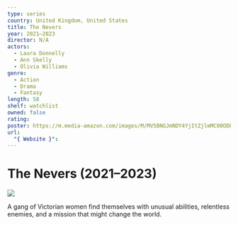 ```yaml
---
type: series
country: United Kingdom, United States
title: The Nevers
year: 2021–2023
director: N/A
actors:
  - Laura Donnelly
  - Ann Skelly
  - Olivia Williams
genre:
  - Action
  - Drama
  - Fantasy
length: 58
shelf: watchlist
owned: false
rating:
poster: https://m.media-amazon.com/images/M/MV5BNGJmNDY4YjItZjlmMC00ODE0LTk2NjgtNWFiODA0NDhlYWVmXkEyXkFqcGc@._V1_SX300.jpg
url:
  "{ Website }":
---
```


# The Nevers (2021–2023)

![](https://m.media-amazon.com/images/M/MV5BNGJmNDY4YjItZjlmMC00ODE0LTk2NjgtNWFiODA0NDhlYWVmXkEyXkFqcGc@._V1_SX300.jpg)

A gang of Victorian women find themselves with unusual abilities, relentless enemies, and a mission that might change the world.